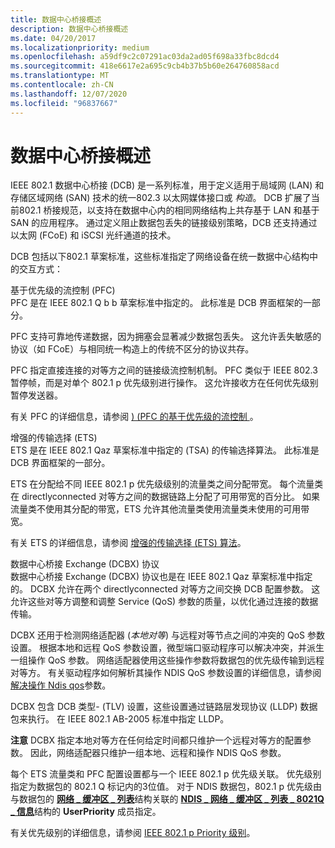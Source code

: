 ```yaml
---
title: 数据中心桥接概述
description: 数据中心桥接概述
ms.date: 04/20/2017
ms.localizationpriority: medium
ms.openlocfilehash: a59df9c2c07291ac03da2ad05f698a33fbc8dcd4
ms.sourcegitcommit: 418e6617e2a695c9cb4b37b5b60e264760858acd
ms.translationtype: MT
ms.contentlocale: zh-CN
ms.lasthandoff: 12/07/2020
ms.locfileid: "96837667"
---
```

# <a name="overview-of-data-center-bridging"></a>数据中心桥接概述


IEEE 802.1 数据中心桥接 (DCB) 是一系列标准，用于定义适用于局域网 (LAN) 和存储区域网络 (SAN) 技术的统一802.3 以太网媒体接口或 *构造*。 DCB 扩展了当前802.1 桥接规范，以支持在数据中心内的相同网络结构上共存基于 LAN 和基于 SAN 的应用程序。 通过定义阻止数据包丢失的链接级别策略，DCB 还支持通过以太网 (FCoE) 和 iSCSI 光纤通道的技术。

DCB 包括以下802.1 草案标准，这些标准指定了网络设备在统一数据中心结构中的交互方式：

<a href="" id="priority-based-flow-control--pfc-"></a>基于优先级的流控制 (PFC)  
PFC 是在 IEEE 802.1 Q b b 草案标准中指定的。 此标准是 DCB 界面框架的一部分。

PFC 支持可靠地传递数据，因为拥塞会显著减少数据包丢失。 这允许丢失敏感的协议（如 FCoE）与相同统一构造上的传统不区分的协议共存。

PFC 指定直接连接的对等方之间的链接级流控制机制。 PFC 类似于 IEEE 802.3 暂停帧，而是对单个 802.1 p 优先级别进行操作。 这允许接收方在任何优先级别暂停发送器。

有关 PFC 的详细信息，请参阅 [)  (PFC 的基于优先级的流控制 ](priority-based-flow-control--pfc.md)。

<a href="" id="enhanced-transmission-selection--ets-"></a>增强的传输选择 (ETS)  
ETS 是在 IEEE 802.1 Qaz 草案标准中指定的 (TSA) 的传输选择算法。 此标准是 DCB 界面框架的一部分。

ETS 在分配给不同 IEEE 802.1 p 优先级级别的流量类之间分配带宽。 每个流量类在 directlyconnected 对等方之间的数据链路上分配了可用带宽的百分比。 如果流量类不使用其分配的带宽，ETS 允许其他流量类使用流量类未使用的可用带宽。

有关 ETS 的详细信息，请参阅 [增强的传输选择 (ETS) 算法](enhanced-transmission-selection--ets--algorithm.md)。

<a href="" id="data-center-bridging-exchange--dcbx--protocol"></a>数据中心桥接 Exchange (DCBX) 协议  
数据中心桥接 Exchange (DCBX) 协议也是在 IEEE 802.1 Qaz 草案标准中指定的。 DCBX 允许在两个 directlyconnected 对等方之间交换 DCB 配置参数。 这允许这些对等方调整和调整 Service (QoS) 参数的质量，以优化通过连接的数据传输。

DCBX 还用于检测网络适配器 (*本地对等*) 与远程对等节点之间的冲突的 QoS 参数设置。 根据本地和远程 QoS 参数设置，微型端口驱动程序可以解决冲突，并派生一组操作 QoS 参数。 网络适配器使用这些操作参数将数据包的优先级传输到远程对等方。 有关驱动程序如何解析其操作 NDIS QoS 参数设置的详细信息，请参阅 [解决操作 Ndis qos](resolving-operational-ndis-qos-parameters.md)参数。

DCBX 包含 DCB 类型- (TLV) 设置，这些设置通过链路层发现协议 (LLDP) 数据包来执行。 在 IEEE 802.1 AB-2005 标准中指定 LLDP。

**注意**  DCBX 指定本地对等方在任何给定时间都只维护一个远程对等方的配置参数。 因此，网络适配器只维护一组本地、远程和操作 NDIS QoS 参数。

 

每个 ETS 流量类和 PFC 配置设置都与一个 IEEE 802.1 p 优先级关联。 优先级别指定为数据包的 802.1 Q 标记内的3位值。 对于 NDIS 数据包，802.1 p 优先级由与数据包的 [**网络 \_ 缓冲区 \_ 列表**](/windows-hardware/drivers/ddi/ndis/ns-ndis-_net_buffer_list)结构关联的 [**NDIS \_ 网络 \_ 缓冲区 \_ 列表 \_ 8021Q \_ 信息**](/windows-hardware/drivers/ddi/ndis/ns-ndis-_ndis_net_buffer_list_8021q_info)结构的 **UserPriority** 成员指定。

有关优先级别的详细信息，请参阅 [IEEE 802.1 p Priority 级别](ieee-802-1p-priority-levels.md)。

 

